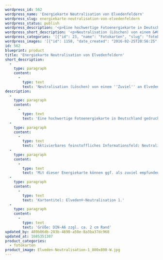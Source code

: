 ```yaml
---
wordpress_id: 562
wordpress_name: 'Energiekarte Neutralisation von Elvedenfeldern'
wordpress_slug: energiekarte-neutralisation-von-elvedenfeldern
wordpress_status: publish
wordpress_description: '<p>Eine hochwertige Fotoenergiekarte in Deutschland gedruckt und in Handarbeit laminiert.  Sie ist in Postkartengröße (DIN-A6) gut zu transportieren und kann auch auf den Körper aufgelegt werden.</p><p>Aktivierbares feinstoffliches Informationsfeld: Neutralisieren - Energieausgleich - Hilfe - Löschen - Schutz: Elveden®-Felder teilweise oder vollständig neutralisieren (löschen).<br />Mit dieser Energiekarte können ggf. als zuviel empfundene Elveden®-Felder neutralisiert werden. Dient auch der Vorbeugung bzw. dem Schutz vor einer unsachgemäßen Anwendung sämtlicher  Elveden®-Energieprodukte.</p><p>Kartentitel: Elveden®-Neutralisation 1.</p><p>Größe: DIN-A6 zzgl. ca. 2 cm Rand<br />Andere Formate sind individuell für Sie innerhalb weniger Tage herstellbar. Bitte kontaktieren Sie uns hierfür unter <a href="mailto:info@elvedenverlag.de">info@elvedenverlag.de</a>.</p><p><a href="https://my.feenbaum.de/anwendung-energiebilder-foto-laminiert/">Anwendungshinweise</a>      <a href="https://my.feenbaum.de/produktinformationen-fotokarten/">Produktinformationen</a></p>'
wordpress_short_description: '<p>Neutralisation (Löschen) von einem &#8222;Zuviel&#8220; an Elveden®-Energiefeldern</p>'
wordpress_categories: '[{"id": 23, "name": "Fotokarten", "slug": "fotokarten"}]'
wordpress_images: '[{"id": 1158, "date_created": "2016-02-25T20:56:25", "date_created_gmt": "2016-02-25T18:56:25", "date_modified": "2016-02-25T20:56:25", "date_modified_gmt": "2016-02-25T18:56:25", "src": "https://my.feenbaum.de/wp-content/uploads/2016/02/Elveden-Neutralisation-1_800x800-W.jpg", "name": "Elveden-Neutralisation-1_800x800-W", "alt": ""}]'
id: 562
blueprint: product
title: 'Energiekarte Neutralisation von Elvedenfeldern'
short_description:
  -
    type: paragraph
    content:
      -
        type: text
        text: 'Neutralisation (Löschen) von einem ''Zuviel'' an Elveden®-Energiefeldern'
description:
  -
    type: paragraph
    content:
      -
        type: text
        text: 'Eine hochwertige Fotoenergiekarte in Deutschland gedruckt und in Handarbeit laminiert.  Sie ist in Postkartengröße (DIN-A6) gut zu transportieren und kann auch auf den Körper aufgelegt werden.'
  -
    type: paragraph
    content:
      -
        type: text
        text: 'Aktivierbares feinstoffliches Informationsfeld: Neutralisieren - Energieausgleich - Hilfe - Löschen - Schutz: Elveden®-Felder teilweise oder vollständig neutralisieren (löschen).'
  -
    type: paragraph
    content:
      -
        type: text
        text: 'Mit dieser Energiekarte können ggf. als zuviel empfundene Elveden®-Felder neutralisiert werden. Dient auch der Vorbeugung bzw. dem Schutz vor einer unsachgemäßen Anwendung sämtlicher  Elveden®-Energieprodukte.'
  -
    type: paragraph
    content:
      -
        type: text
        text: 'Kartentitel: Elveden®-Neutralisation 1.'
  -
    type: paragraph
    content:
      -
        type: text
        text: 'Größe: DIN-A6 zzgl. ca. 2 cm Rand'
updated_by: 489b06db-283b-4690-a50e-8a3ba37dc968
updated_at: 1685351307
product_categories:
  - fotokarten
product_image: Elveden-Neutralisation-1_800x800-W.jpg
---
```

